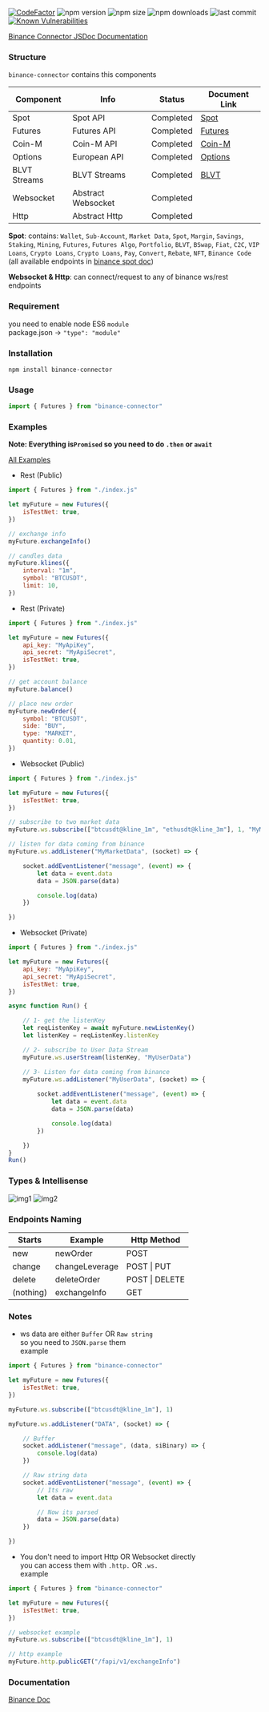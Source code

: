 [![CodeFactor](https://www.codefactor.io/repository/github/mhasanjb/binance-connector/badge)](https://www.codefactor.io/repository/github/mhasanjb/binance-connector)
![npm version](https://img.shields.io/npm/v/binance-connector)
![npm size](https://img.shields.io/bundlephobia/min/binance-connector/latest)
![npm downloads](https://img.shields.io/npm/dt/binance-connector)
![last commit](https://img.shields.io/github/last-commit/mhasanjb/binance-connector)
[![Known Vulnerabilities](https://snyk.io/test/npm/binance-connector/badge.svg)](https://snyk.io/test/npm/binance-connector)


[Binance Connector JSDoc Documentation](https://github.com/mhasanjb/binance-connector/)


### Structure
`binance-connector` contains this components    

| Component     | Info               | Status        | Document Link        |
| ------------- |-------------       | ------------- | -------------        |
| Spot          | Spot API           | Completed     | [Spot](https://binance-docs.github.io/apidocs/spot/en/) |
| Futures       | Futures API        | Completed     | [Futures](https://binance-docs.github.io/apidocs/futures/en/) |
| Coin-M        | Coin-M API         | Completed     | [Coin-M](https://binance-docs.github.io/apidocs/delivery/en/) |
| Options       | European API       | Completed     | [Options](https://binance-docs.github.io/apidocs/voptions/en/) |
| BLVT Streams  | BLVT Streams       | Completed     | [BLVT](https://binance-docs.github.io/apidocs/spot/en/#websocket-blvt-info-streams) |
| Websocket     | Abstract Websocket | Completed     | |
| Http          | Abstract Http      | Completed     | |

**Spot**: contains: `Wallet`, `Sub-Account`, `Market Data`, `Spot`, `Margin`, `Savings`, `Staking`, `Mining`, `Futures`, `Futures Algo`, `Portfolio`, `BLVT`, `BSwap`, `Fiat`, `C2C`, `VIP Loans`, `Crypto Loans`, `Crypto Loans`, `Pay`, `Convert`, `Rebate`, `NFT`, `Binance Code` (all available endpoints in [binance spot doc](https://binance-docs.github.io/apidocs/spot/en/#change-log))

**Websocket & Http**: can connect/request to any of binance ws/rest endpoints

### Requirement  
you need to enable node ES6 `module`    
package.json -> `"type": "module"`

### Installation
`npm install binance-connector`

### Usage
```js
import { Futures } from "binance-connector"
```

### Examples
**Note: Everything is`Promised` so you need to do `.then` or `await`**

[All Examples](https://github.com/mhasanjb/binance-connector/tree/main/examples)

- Rest (Public)

```js
import { Futures } from "./index.js"

let myFuture = new Futures({
    isTestNet: true,
})

// exchange info
myFuture.exchangeInfo()

// candles data
myFuture.klines({
    interval: "1m",
    symbol: "BTCUSDT",
    limit: 10,
})
```

- Rest (Private)

```js
import { Futures } from "./index.js"

let myFuture = new Futures({
    api_key: "MyApiKey",
    api_secret: "MyApiSecret",
    isTestNet: true,
})

// get account balance
myFuture.balance()

// place new order
myFuture.newOrder({
    symbol: "BTCUSDT",
    side: "BUY",
    type: "MARKET",
    quantity: 0.01,
})
```

- Websocket (Public)

```js
import { Futures } from "./index.js"

let myFuture = new Futures({
    isTestNet: true,
})

// subscribe to two market data
myFuture.ws.subscribe(["btcusdt@kline_1m", "ethusdt@kline_3m"], 1, "MyMarketData")

// listen for data coming from binance
myFuture.ws.addListener("MyMarketData", (socket) => {

    socket.addEventListener("message", (event) => {
        let data = event.data
        data = JSON.parse(data)

        console.log(data)
    })

})
```

- Websocket (Private)

```js
import { Futures } from "./index.js"

let myFuture = new Futures({
    api_key: "MyApiKey",
    api_secret: "MyApiSecret",
    isTestNet: true,
})

async function Run() {

    // 1- get the listenKey
    let reqListenKey = await myFuture.newListenKey()
    let listenKey = reqListenKey.listenKey

    // 2- subscribe to User Data Stream
    myFuture.ws.userStream(listenKey, "MyUserData")

    // 3- Listen for data coming from binance
    myFuture.ws.addListener("MyUserData", (socket) => {
        
        socket.addEventListener("message", (event) => {
            let data = event.data
            data = JSON.parse(data)

            console.log(data)
        })

    })
}
Run()
```


### Types & Intellisense
![img1](https://raw.githubusercontent.com/mhasanjb/binance-connector/main/images/img01.png "img1")
![img2](https://raw.githubusercontent.com/mhasanjb/binance-connector/main/images/img02.png "img2")

### Endpoints Naming
| Starts        | Example            | Http Method   |
| ------------- |-------------       | ------------- |
| new           | newOrder           | POST          |
| change        | changeLeverage     | POST \| PUT   |
| delete        | deleteOrder        | POST \| DELETE|
| (nothing)     | exchangeInfo       | GET           |

### Notes
- ws data are either `Buffer` OR `Raw string`    
so you need to `JSON.parse` them    
example    

```js
import { Futures } from "binance-connector"

let myFuture = new Futures({
    isTestNet: true,
})

myFuture.ws.subscribe(["btcusdt@kline_1m"], 1)

myFuture.ws.addListener("DATA", (socket) => {

    // Buffer
    socket.addListener("message", (data, siBinary) => {
        console.log(data)
    })

    // Raw string data
    socket.addEventListener("message", (event) => {
        // Its raw
        let data = event.data

        // Now its parsed
        data = JSON.parse(data)
    })

})
```

- You don't need to import Http OR Websocket directly    
you can access them with `.http.` OR `.ws.`    
example    

```js
import { Futures } from "binance-connector"

let myFuture = new Futures({
    isTestNet: true,
})

// websocket example
myFuture.ws.subscribe(["btcusdt@kline_1m"], 1)

// http example
myFuture.http.publicGET("/fapi/v1/exchangeInfo")
```

### Documentation
[Binance Doc](https://binance-docs.github.io/apidocs/futures/en/#general-info)